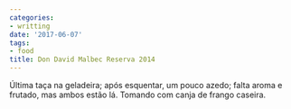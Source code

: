 ```yaml
---
categories:
- writting
date: '2017-06-07'
tags:
- food
title: Don David Malbec Reserva 2014
---
```


Última taça na geladeira; após esquentar, um pouco azedo; falta aroma e frutado, mas ambos estão lá. Tomando com canja de frango caseira.

